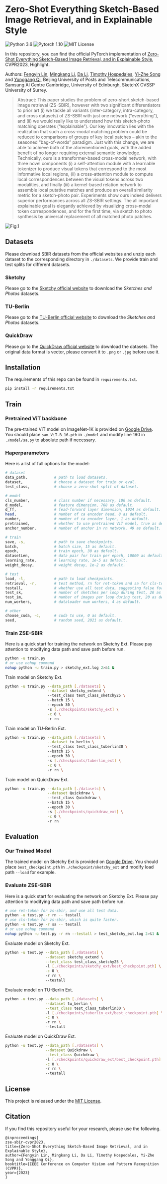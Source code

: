# Zero-Shot Everything Sketch-Based Image Retrieval, and in Explainable Style
![Python 3.6](https://img.shields.io/badge/python-3.6-green) ![Pytorch 1.10](https://img.shields.io/badge/pytorch-1.10-green) ![MIT License](https://img.shields.io/badge/licence-MIT-green)

In this repository, you can find the official PyTorch implementation of [Zero-Shot Everything Sketch-Based Image Retrieval, and in Explainable Style](), CVPR2023, Highlight.

Authors: [Fengyin Lin](https://github.com/buptLinfy), [Mingkang Li](https://github.com/buptlmk), [Da Li](https://scholar.google.co.uk/citations?user=RPvaE3oAAAAJ&hl=en), [Timothy Hospedales](https://scholar.google.co.uk/citations?user=nHhtvqkAAAAJ&amp;hl=en), [Yi-Zhe Song](https://scholar.google.co.uk/citations?hl=en&user=irZFP_AAAAAJ&view_op=list_works&sortby=pubdate) and [Yonggang Qi](https://qugank.github.io/), Beijing University of Posts and Telecommunications, Samsung AI Centre Cambridge, University of Edinburgh, SketchX CVSSP University of Surrey.

> Abstract: This paper studies the problem of zero-short sketch-based image retrieval (ZS-SBIR), however with two significant differentiators to prior art (i) we tackle all variants (inter-category, intra-category, and cross datasets) of ZS-SBIR with just one network (“everything”), and (ii) we would really like to understand how this sketch-photo matching operates (“explainable”). Our key innovation lies with the realization that such a cross-modal matching problem could be reduced to comparisons of groups of key local patches – akin to the seasoned “bag-of-words” paradigm. Just with this change, we are able to achieve both of the aforementioned goals, with the added benefit of no longer requiring external semantic knowledge. Technically, ours is a transformer-based cross-modal network, with three novel
components (i) a self-attention module with a learnable tokenizer to produce visual tokens that correspond to the most informative local regions, (ii) a cross-attention module to compute local correspondences between the visual tokens across two modalities, and finally (iii) a kernel-based relation network to assemble local putative matches and produce an overall similarity metric for a sketch-photo pair. Experiments show ours indeed delivers superior performances across all ZS-SBIR settings. The all important explainable goal is elegantly achieved by visualizing cross-modal token correspondences, and for the first time, via sketch to photo synthesis by universal replacement of all matched photo patches.

![Fig.1](./images/overview.png)

## Datasets
Please download SBIR datasets from the official websites and unzip each dataset to the corresponding directory in `./datasets`. We provide train and test splits for different datasets.

### Sketchy
Please go to the [Sketchy official website](https://sketchy.eye.gatech.edu/) to download the _Sketches and Photos_ datasets.

### TU-Berlin
Please go to the [TU-Berlin official website](http://cybertron.cg.tu-berlin.de/eitz/projects/classifysketch/) to download the _Sketches and Photos_ datasets.

### QuickDraw
Please go to the [QuickDraw official website](https://github.com/googlecreativelab/quickdraw-dataset) to download the datasets. The original data format is vector, please convert it to `.png` or `.jpg` before use it.

## Installation
The requirements of this repo can be found in `requirements.txt`.

```bash
pip install -r requirements.txt
```

## Train

### Pretrained ViT backbone

The pre-trained ViT model on ImageNet-1K is provided on [Google Drive](https://drive.google.com/file/d/1bznKsXDM5-xaUR9suCBBc7J33lIa70zJ/view?usp=sharing). You should place `sam_ViT-B_16.pth` in `./model` and modify line 190 in `./model/sa.py` to absolute path if necessary.

### Haperparameters
Here is a list of full options for the model:
```bash
# dataset
data_path,            # path to load datasets.
dataset,              # choose a dataset for train or eval.
test_class,           # choose a zero-shot split of dataset.

# model
cls_number,           # class number if necessary, 100 as default.
d_model,              # feature dimension, 768 as default.
d_ff,                 # fead-forward layer dimension, 1024 as default.
head,                 # number of ca encoder head, 8 as default.
number,               # number of ca encoder layer, 1 as default.
pretrained,           # whether to use pretrained ViT model, true as default.
anchor_number,        # number of anchor in rn network, 49 as default.

# train
save, -s,             # path to save checkpoints.
batch,                # batch size, 15 as default.
epoch,                # train epoch, 30 as default.
datasetLen,           # data pair for train per epoch, 10000 as default.
learning_rate,        # learning rate, 1e-5 as default.
weight_decay,         # weight decay, 1e-2 as default.

# test
load, -l,             # path to load checkpoints.
retrieval, -r,        # test method, rn for ret-token and sa for cls-token, use rn as default.
testall,              # whether use all test data, suggesting false for train, true for test.
test_sk,              # number of sketches per loop during test, 20 as default.
test_im,              # number of images per loop during test, 20 as default.
num_workers,          # dataloader num workers, 4 as default.

# other
choose_cuda, -c,      # cuda to use, 0 as default.
seed,                 # random seed, 2021 as default.
```

### Train ZSE-SBIR

Here is a quick start for training the network on Sketchy Ext. Please pay attention to modifying data path and save path before run.
```bash
python -u train.py 
# or use nohup command
nohup python -u train.py > sketchy_ext.log 2>&1 &
```

Train model on Sketchy Ext.
```bash
python -u train.py --data_path [./datasets] \
                   --dataset sketchy_extend \ 
                   --test_class test_class_sketchy25 \ 
                   --batch 15 \ 
                   --epoch 30 \ 
                   -s [./checkpoints/sketchy_ext] \
                   -c 0 \ 
                   -r rn 
```

Train model on TU-Berlin Ext.
```bash
python -u train.py --data_path [./datasets] \
                   --dataset tu_berlin \ 
                   --test_class test_class_tuberlin30 \ 
                   --batch 15 \ 
                   --epoch 30 \ 
                   -s [./checkpoints/tuberlin_ext] \
                   -c 0 \ 
                   -r rn \ 
```

Train model on QuickDraw Ext.
```bash
python -u train.py --data_path [./datasets] \
                   --dataset Quickdraw \ 
                   --test_class Quickdraw \ 
                   --batch 15 \ 
                   --epoch 30 \ 
                   -s [./checkpoints/quickdraw_ext] \
                   -c 0 \ 
                   -r rn 
```

## Evaluation

### Our Trained Model
The trained model on Sketchy Ext is provided on [Google Drive](https://drive.google.com/file/d/16HAlzuibGoQhhozcz4_vVO3rGZEyLqcw/view?usp=sharing). You should place `best_checkpoint.pth` in `./checkpoint/sketchy_ext` and modify load path `--load` for example.


### Evaluate ZSE-SBIR

Here is a quick start for evaluating the network on Sketchy Ext. Please pay attention to modifying data path and save path before run.
```bash
# use ret-token for zs-sbir, and use all test data.
python -u test.py -r rn -- testall
# use cls-token for zs-sbir, which is quite faster.
python -u test.py -r sa -- testall
# or use nohup command
nohup python -u test.py -r rn --testall > test_sketchy_ext.log 2>&1 &
```

Evaluate model on Sketchy Ext.
```bash
python -u test.py --data_path [./datasets] \
                  --dataset sketchy_extend \
                  --test_class test_class_sketchy25 \ 
                  -l [./checkpoints/sketchy_ext/best_checkpoint.pth] \
                  -c 0 \ 
                  -r rn \ 
                  --testall
```

Evaluate model on TU-Berlin Ext.
```bash
python -u test.py --data_path [./datasets] \
                  --dataset tu_berlin \
                  --test_class test_class_tuberlin30 \ 
                  -l [./checkpoints/tuberlin_ext/best_checkpoint.pth] \
                  -c 0 \ 
                  -r rn \ 
                  --testall
```

Evaluate model on QuickDraw Ext.
```bash
python -u test.py --data_path [./datasets] \
                  --dataset Quickdraw \
                  --test_class Quickdraw \ 
                  -l [./checkpoints/quickdraw_ext/best_checkpoint.pth] \
                  -c 0 \ 
                  -r rn \ 
                  --testall
```

## License
This project is released under the [MIT License](./LICENSE).

## Citation
If you find this repository useful for your research, please use the following.
```
@inproceedings{
zse-sbir-cvpr2023,
title={Zero-Shot Everything Sketch-Based Image Retrieval, and in Explainable Style},
author={Fengyin Lin, Mingkang Li, Da Li, Timothy Hospedales, Yi-Zhe Song and Yonggang Qi},
booktitle={IEEE Conference on Computer Vision and Pattern Recognition (CVPR)},
year={2023}
}
```
